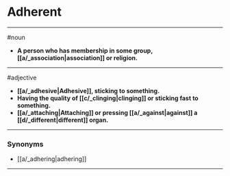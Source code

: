 # Adherent
---
#noun
- **A person who has membership in some group, [[a/_association|association]] or religion.**
---
#adjective
- **[[a/_adhesive|Adhesive]], sticking to something.**
- **Having the quality of [[c/_clinging|clinging]] or sticking fast to something.**
- **[[a/_attaching|Attaching]] or pressing [[a/_against|against]] a [[d/_different|different]] organ.**
---
### Synonyms
- [[a/_adhering|adhering]]
---
